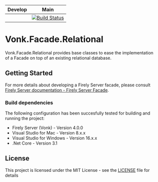 |Develop|Main|
|---|---|
||[![Build Status](https://dev.azure.com/firely/vonk%20private%20plugins/_apis/build/status/FirelyTeam.Vonk.Facade.Relational?repoName=FirelyTeam%2FVonk.Facade.Relational&branchName=main)](https://dev.azure.com/firely/vonk%20private%20plugins/_build/latest?definitionId=100&repoName=FirelyTeam%2FVonk.Facade.Relational&branchName=main)|

# Vonk.Facade.Relational
Vonk.Facade.Relational provides base classes to ease the implementation of a Facade on top of an existing relational database.

## Getting Started
For more details about developing a Firely Server facade, please consult [Firely Server documentation - Firely Server Facade](https://docs.fire.ly/projects/Firely-Server/en/latest/facade/facade.html).

### Build dependencies
The following configuration has been succesfully tested for building and running the project:
* Firely Server (Vonk) - Version 4.0.0
* Visual Studio for Mac - Version 8.x.x
* Visual Studio for Windows - Version 16.x.x
* .Net Core - Version 3.1

## License

This project is licensed under the MIT License - see the [LICENSE](LICENSE) file for details
